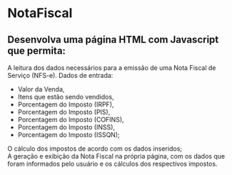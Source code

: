 # NotaFiscal

## Desenvolva uma página HTML com Javascript que permita:  
A leitura dos dados necessários para a emissão de uma Nota Fiscal de Serviço (NFS-e). 
Dados de entrada: 
* Valor da Venda, 
* Itens que estão sendo vendidos, 
* Porcentagem do Imposto (IRPF), 
* Porcentagem do Imposto (PIS), 
* Porcentagem do Imposto (COFINS), 
* Porcentagem do Imposto (INSS), 
* Porcentagem do Imposto (ISSQN);
  
O cálculo dos impostos de acordo com os dados inseridos;  
A geração e exibição da Nota Fiscal na própria página, com os dados que foram informados pelo usuário e os cálculos dos respectivos impostos.
